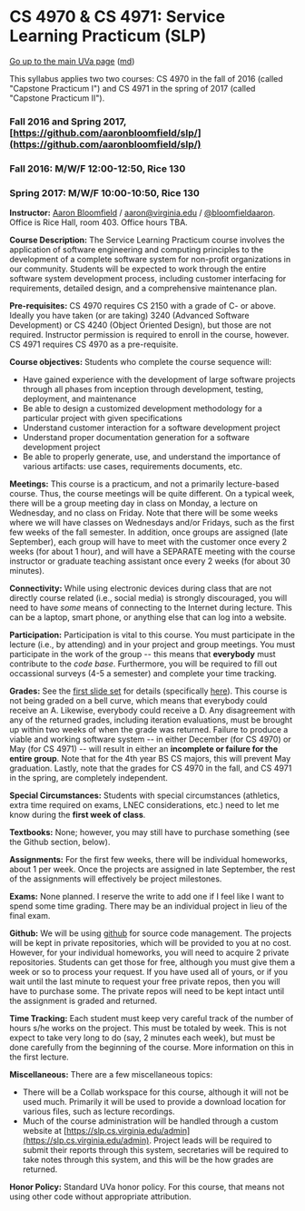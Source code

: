 CS 4970 & CS 4971: Service Learning Practicum (SLP)
===================================================

[Go up to the main UVa page](index.html) ([md](index.md))

This syllabus applies two two courses: CS 4970 in the fall of 2016 (called "Capstone Practicum I") and CS 4971 in the spring of 2017 (called "Capstone Practicum II").

### Fall 2016 and Spring 2017, [https://github.com/aaronbloomfield/slp/](https://github.com/aaronbloomfield/slp/)
### Fall 2016: M/W/F 12:00-12:50, Rice 130
### Spring 2017: M/W/F 10:00-10:50, Rice 130

**Instructor:** [Aaron Bloomfield](http://www.cs.virginia.edu/~asb) / [aaron@virginia.edu](mailto:aaron@virginia.edu) / [\@bloomfieldaaron](http://twitter.com/bloomfieldaaron).  Office is Rice Hall, room 403.  Office hours TBA.

**Course Description:** The Service Learning Practicum course involves the application of software engineering and computing principles to the development of a complete software system for non-profit organizations in our community. Students will be expected to work through the entire software system development process, including customer interfacing for requirements, detailed design, and a comprehensive maintenance plan.

**Pre-requisites:** CS 4970 requires CS 2150 with a grade of C- or above.  Ideally you have taken (or are taking) 3240 (Advanced Software Development) or CS 4240 (Object Oriented Design), but those are not required.  Instructor permission is required to enroll in the course, however.  CS 4971 requires CS 4970 as a pre-requisite.

**Course objectives:** Students who complete the course sequence will:

- Have gained experience with the development of large software projects through all phases from inception through development, testing, deployment, and maintenance
- Be able to design a customized development methodology for a particular project with given specifications
- Understand customer interaction for a software development project
- Understand proper documentation generation for a software development project
- Be able to properly generate, use, and understand the importance of various artifacts: use cases, requirements documents, etc.

**Meetings:** This course is a practicum, and not a primarily lecture-based course.  Thus, the course meetings will be quite different.  On a typical week, there will be a group meeting day in class on Monday, a lecture on Wednesday, and no class on Friday.  Note that there will be some weeks where we will have classes on Wednesdays and/or Fridays, such as the first few weeks of the fall semester.  In addition, once groups are assigned (late September), each group will have to meet with the customer once every 2 weeks (for about 1 hour), and will have a SEPARATE meeting with the course instructor or graduate teaching assistant once every 2 weeks (for about 30 minutes).

**Connectivity:** While using electronic devices during class that are not directly course related (i.e., social media) is strongly discouraged, you will need to have *some* means of connecting to the Internet during lecture.  This can be a laptop, smart phone, or anything else that can log into a website.

**Participation:** Participation is vital to this course.  You must participate in the lecture (i.e., by attending) and in your project and group meetings.  You must participate in the work of the group -- this means that **everybody** must contribute to the *code base*.  Furthermore, you will be required to fill out occassional surveys (4-5 a semester) and complete your time tracking.

**Grades:** See the [first slide set](course-introduction-fall.html#/) for details (specifically [here](course-introduction-fall.html#/grades)).  This course is not being graded on a bell curve, which means that everybody could receive an A.  Likewise, everybody could receive a D.  Any disagreement with any of the returned grades, including iteration evaluations, must be brought up within two weeks of when the grade was returned.  Failure to produce a viable and working software system -- in either December (for CS 4970) or May (for CS 4971) -- will result in either an **incomplete or failure for the entire group**.  Note that for the 4th year BS CS majors, this will prevent May graduation.  Lastly, note that the grades for CS 4970 in the fall, and CS 4971 in the spring, are completely independent.

**Special Circumstances:** Students with special circumstances (athletics, extra time required on exams, LNEC considerations, etc.) need to let me know during the **first week of class**.

**Textbooks:** None; however, you may still have to purchase something (see the Github section, below).

**Assignments:** For the first few weeks, there will be individual homeworks, about 1 per week.  Once the projects are assigned in late September, the rest of the assignments will effectively be project milestones.

**Exams:** None planned.  I reserve the write to add one if I feel like I want to spend some time grading.  There may be an individual project in lieu of the final exam.

**Github:** We will be using [github](https://github.com) for source code management.  The projects will be kept in private repositories, which will be provided to you at no cost.  However, for your individual homeworks, you will need to acquire 2 private repositories.  Students can get those for free, although you must give them a week or so to process your request.  If you have used all of yours, or if you wait until the last minute to request your free private repos, then you will have to purchase some.  The private repos will need to be kept intact until the assignment is graded and returned.

**Time Tracking:** Each student must keep very careful track of the number of hours s/he works on the project.  This must be totaled by week.  This is not expect to take very long to do (say, 2 minutes each week), but must be done carefully from the beginning of the course.  More information on this in the first lecture.

**Miscellaneous:** There are a few miscellaneous topics:

- There will be a Collab workspace for this course, although it will not be used much.  Primarily it will be used to provide a download location for various files, such as lecture recordings.
- Much of the course administration will be handled through a custom website at [https://slp.cs.virginia.edu/admin](https://slp.cs.virginia.edu/admin).  Project leads will be required to submit their reports through this system, secretaries will be required to take notes through this system, and this will be the how grades are returned.

**Honor Policy:** Standard UVa honor policy.  For this course, that means not using other code without appropriate attribution.
